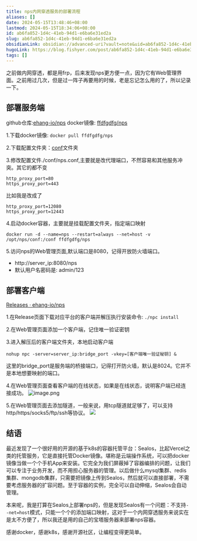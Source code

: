 ```yaml
---
title: nps内网穿透服务的部署流程
aliases: []
date: 2024-05-15T13:48:46+08:00
lastmod: 2024-05-15T18:34:06+08:00
id: ab6fa852-1d4c-41eb-94d1-e6ba6e31ed2a
slug: ab6fa852-1d4c-41eb-94d1-e6ba6e31ed2a
obsidianLink: obsidian://advanced-uri?vault=note&uid=ab6fa852-1d4c-41eb-94d1-e6ba6e31ed2a
hugoLink: https://blog.fishyer.com/post/ab6fa852-1d4c-41eb-94d1-e6ba6e31ed2a/
tags: []
---
```


之前做内网穿透，都是用frp，后来发现nps更方便一点，因为它有Web管理界面。之前用过几次，但是过一阵子再要用的时候，老是忘记怎么用的了，所以记录一下。

## 部署服务端

github仓库:[ehang-io/nps](https://github.com/ehang-io/nps )
docker镜像: [ffdfgdfg/nps](https://hub.docker.com/r/ffdfgdfg/nps )

1.下载docker镜像: `docker pull ffdfgdfg/nps`

2.下载配置文件夹：[conf](https://minhaskamal.github.io/DownGit/#/home?url=https://github.com/ehang-io/nps/tree/master/conf)文件夹

3.修改配置文件./conf/nps.conf,主要就是改代理端口，不然容易和其他服务冲突。其它的都不变
```
http_proxy_port=80
https_proxy_port=443
```
比如我是改成了
```
http_proxy_port=12080
https_proxy_port=12443
```

4.启动docker容器，主要就是挂载配置文件夹，指定端口映射
```shell
docker run -d --name=nps --restart=always --net=host -v /opt/nps/conf:/conf ffdfgdfg/nps
```

5.访问nps的Web管理页面,默认端口是8080，记得开放防火墙端口。
- http://server_ip:8080/nps
- 默认用户名密码是: admin/123


## 部署客户端

[Releases · ehang-io/nps](https://github.com/ehang-io/nps/releases )

1.在Release页面下载对应平台的客户端并解压执行安装命令: `./npc install`

2.在Web管理页面添加一个客户端，记住唯一验证密钥

3.进入解压后的客户端文件夹，本地启动客户端
```shell
nohup npc -server=server_ip:bridge_port -vkey=[客户端唯一验证秘钥] &
```
这里的bridge_port是服务端的桥接端口，记得打开防火墙，默认是8024。它并不是本地想要映射的端口。

4.在Web管理页面查看客户端的在线状态，如果是在线状态，说明客户端已经连接成功。
![image.png](https://yupic.oss-cn-shanghai.aliyuncs.com/20240515143214.png)

5.在Web管理页面去添加隧道，一般来说，用tcp隧道就足够了，可以支持http/https/socks5/ftp/ssh等协议。
![](https://yupic.oss-cn-shanghai.aliyuncs.com/202405151417777.png)

## 结语

最近发现了一个很好用的开源的基于k8s的容器托管平台：Sealos，比起Vercel之类的托管服务，它是直接托管Docker镜像。堪称是云端操作系统，可以把docker镜像当做一个个手机App来安装。它完全为我们屏蔽掉了容器编排的问题，让我们可以专注于业务开发，而不用担心服务器的管理。以后做什么mysql集群、redis集群、mongodb集群，只需要把镜像上传到Sealos，然后就可以直接部署，不需要考虑服务器的扩容问题。至于容器的实例，完全可以自动伸缩，Sealos会自动管理。

本来呢，我是打算在Sealos上部署nps的，但是发现Sealos有一个问题：不支持`--net=host`模式，只能一个个的添加端口映射，这对于一个内网穿透服务来说实在是太不方便了，所以我还是用的自己的宝塔服务器来部署nps容器。

感谢docker，感谢k8s，感谢开源社区，让编程变得更简单。